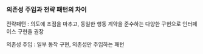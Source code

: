 ### 의존성 주입과 전략 패턴의 차이

전략패턴 : 의도에 초점을 마추고, 동일한 행동 계약을 준수하는 다양한 구현으로 인터페이스 구현을 권장

의존성 주입 : 일부 동작 구현, 의존성만 주입하는 패턴
